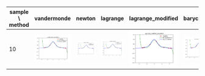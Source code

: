 | sample \ method | vandermonde | newton | lagrange | lagrange_modified | barycentric |
| ---- | ---- | ---- | ---- | ---- | ---- |
| 10 | ![](_result/func_1_vandermonde_sample10.png) | ![](_result/func_1_newton_sample10.png) | ![](_result/func_1_lagrange_sample10.png) | ![](_result/func_1_lagrange_modified_sample10.png) | ![](_result/func_1_barycentric_sample10.png) |